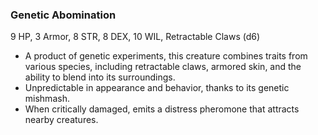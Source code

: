 ### Genetic Abomination

9 HP, 3 Armor, 8 STR, 8 DEX, 10 WIL, Retractable Claws (d6)

- A product of genetic experiments, this creature combines traits from various species, including retractable claws, armored skin, and the ability to blend into its surroundings.
- Unpredictable in appearance and behavior, thanks to its genetic mishmash.
- When critically damaged, emits a distress pheromone that attracts nearby creatures.


